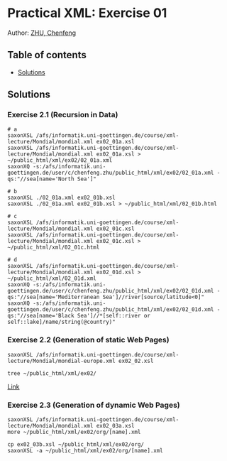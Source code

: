 Practical XML: Exercise 01
==========================

Author: [ZHU, Chenfeng](http://about.me/zhuchenfeng)

## Table of contents

* [Solutions](#solutions)

## Solutions

### Exercise 2.1 (Recursion in Data)

``` shell
# a
saxonXSL /afs/informatik.uni-goettingen.de/course/xml-lecture/Mondial/mondial.xml ex02_01a.xsl
saxonXSL /afs/informatik.uni-goettingen.de/course/xml-lecture/Mondial/mondial.xml ex02_01a.xsl > ~/public_html/xml/ex02/02_01a.xml
saxonXQ -s:/afs/informatik.uni-goettingen.de/user/c/chenfeng.zhu/public_html/xml/ex02/02_01a.xml -qs:"//sea[name='North Sea']"

# b
saxonXSL ./02_01a.xml ex02_01b.xsl
saxonXSL ./02_01a.xml ex02_01b.xsl > ~/public_html/xml/02_01b.html

# c
saxonXSL /afs/informatik.uni-goettingen.de/course/xml-lecture/Mondial/mondial.xml ex02_01c.xsl
saxonXSL /afs/informatik.uni-goettingen.de/course/xml-lecture/Mondial/mondial.xml ex02_01c.xsl > ~/public_html/xml/02_01c.html

# d
saxonXSL /afs/informatik.uni-goettingen.de/course/xml-lecture/Mondial/mondial.xml ex02_01d.xsl > ~/public_html/xml/02_01d.xml
saxonXQ -s:/afs/informatik.uni-goettingen.de/user/c/chenfeng.zhu/public_html/xml/ex02/02_01d.xml -qs:"//sea[name='Mediterranean Sea']//river[source/latitude<0]"
saxonXQ -s:/afs/informatik.uni-goettingen.de/user/c/chenfeng.zhu/public_html/xml/ex02/02_01d.xml -qs:"//sea[name='Black Sea']//*[self::river or self::lake]/name/string(@country)"
```

### Exercise 2.2 (Generation of static Web Pages)

``` shell
saxonXSL /afs/informatik.uni-goettingen.de/course/xml-lecture/Mondial/mondial-europe.xml ex02_02.xsl

tree ~/public_html/xml/ex02/
```

[Link](http://user.informatik.uni-goettingen.de/~chenfeng.zhu/xml/ex02/)


### Exercise 2.3 (Generation of dynamic Web Pages)

``` shell
saxonXSL /afs/informatik.uni-goettingen.de/course/xml-lecture/Mondial/mondial.xml ex02_03a.xsl
more ~/public_html/xml/ex02/org/[name].xml

cp ex02_03b.xsl ~/public_html/xml/ex02/org/
saxonXSL -a ~/public_html/xml/ex02/org/[name].xml
```



